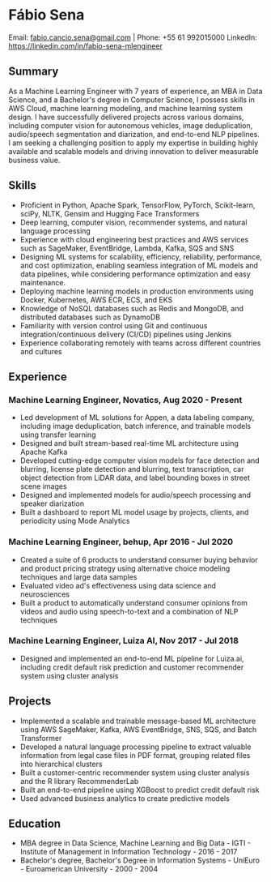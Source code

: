 # Fábio Sena
Email: fabio.cancio.sena@gmail.com | Phone: +55 61 992015000
LinkedIn: https://linkedin.com/in/fabio-sena-mlengineer

## Summary
As a Machine Learning Engineer with 7 years of experience, an MBA in Data Science, and a Bachelor's degree in Computer Science, I possess skills in AWS Cloud, machine learning modeling, and machine learning system design. I have successfully delivered projects across various domains, including computer vision for autonomous vehicles, image deduplication, audio/speech segmentation and diarization, and end-to-end NLP pipelines. I am seeking a challenging position to apply my expertise in building highly available and scalable models and driving innovation to deliver measurable business value.

## Skills
- Proficient in Python, Apache Spark, TensorFlow, PyTorch, Scikit-learn, sciPy, NLTK, Gensim and Hugging Face Transformers
- Deep learning, computer vision, recommender systems, and natural language processing
- Experience with cloud engineering best practices and AWS services such as SageMaker, EventBridge, Lambda, Kafka, SQS and SNS
- Designing ML systems for scalability, efficiency, reliability, performance, and cost optimization, enabling seamless integration of ML models and data pipelines, while considering performance optimization and easy maintenance.
- Deploying machine learning models in production environments using Docker, Kubernetes, AWS ECR, ECS, and EKS
- Knowledge of NoSQL databases such as Redis and MongoDB, and distributed databases such as DynamoDB
- Familiarity with version control using Git and continuous integration/continuous delivery (CI/CD) pipelines using Jenkins
- Experience collaborating remotely with teams across different countries and cultures

## Experience
### Machine Learning Engineer, Novatics, Aug 2020 - Present
- Led development of ML solutions for Appen, a data labeling company, including image deduplication, batch inference, and trainable models using transfer learning
- Designed and built stream-based real-time ML architecture using Apache Kafka
- Developed cutting-edge computer vision models for face detection and blurring, license plate detection and blurring, text transcription, car object detection from LiDAR data, and label bounding boxes in street scene images
- Designed and implemented models for audio/speech processing and speaker diarization
- Built a dashboard to report ML model usage by projects, clients, and periodicity using Mode Analytics

### Machine Learning Engineer, behup, Apr 2016 - Jul 2020
- Created a suite of 6 products to understand consumer buying behavior and product pricing strategy using alternative choice modeling techniques and large data samples
- Evaluated video ad's effectiveness using data science and neurosciences
- Built a product to automatically understand consumer opinions from videos and audio using speech-to-text and a combination of NLP techniques

### Machine Learning Engineer, Luiza AI, Nov 2017 - Jul 2018
- Designed and implemented an end-to-end ML pipeline for Luiza.ai, including credit default risk prediction and customer recommender system using cluster analysis

## Projects
- Implemented a scalable and trainable message-based ML architecture using AWS SageMaker, Kafka, AWS EventBridge, SNS, SQS, and Batch Transformer
- Developed a natural language processing pipeline to extract valuable information from legal case files in PDF format, grouping related files into hierarchical clusters
- Built a customer-centric recommender system using cluster analysis and the R library RecommenderLab
- Built an end-to-end pipeline using XGBoost to predict credit default risk
- Used advanced business analytics to create predictive models

## Education
- MBA degree in Data Science, Machine Learning and Big Data - IGTI - Institute of Management in Information Technology - 2016 - 2017
- Bachelor's degree, Bachelor's Degree in Information Systems - UniEuro - Euroamerican University - 2000 - 2004 
